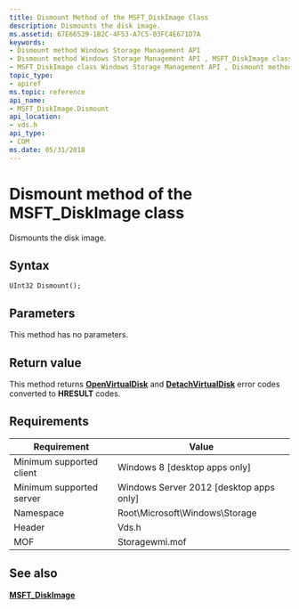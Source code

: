 ```yaml
---
title: Dismount Method of the MSFT_DiskImage Class
description: Dismounts the disk image.
ms.assetid: 67E66529-1B2C-4F53-A7C5-03FC4E671D7A
keywords:
- Dismount method Windows Storage Management API
- Dismount method Windows Storage Management API , MSFT_DiskImage class
- MSFT_DiskImage class Windows Storage Management API , Dismount method
topic_type:
- apiref
ms.topic: reference
api_name:
- MSFT_DiskImage.Dismount
api_location:
- vds.h
api_type:
- COM
ms.date: 05/31/2018
---
```


# Dismount method of the MSFT\_DiskImage class

Dismounts the disk image.

## Syntax


```mof
UInt32 Dismount();
```



## Parameters

This method has no parameters.

## Return value

This method returns [**OpenVirtualDisk**](/windows/win32/api/virtdisk/nf-virtdisk-openvirtualdisk) and [**DetachVirtualDisk**](/windows/win32/api/virtdisk/nf-virtdisk-detachvirtualdisk) error codes converted to **HRESULT** codes.

## Requirements



| Requirement | Value |
|-------------------------------------|-------------------------------------------------------------------------------------------|
| Minimum supported client | Windows 8 \[desktop apps only\]                                                |
| Minimum supported server | Windows Server 2012 \[desktop apps only\]                                      |
| Namespace                | Root\\Microsoft\\Windows\\Storage                                              |
| Header                   |  Vds.h           |
| MOF                      |  Storagewmi.mof  |



## See also

 

[**MSFT\_DiskImage**](msft-diskimage.md)
 

 

